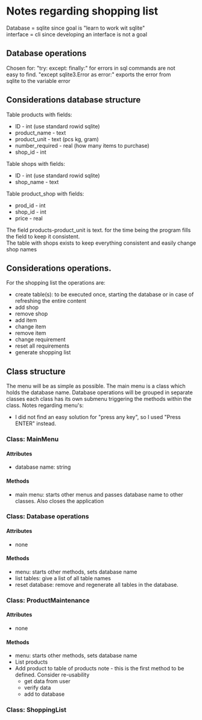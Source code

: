 # Notes regarding shopping list  
Database = sqlite since goal is "learn to work wit sqlite"  
interface = cli since developing an interface is not a goal
## Database operations    
Chosen for:  "try: except: finally:" for errors in sql commands are not  
easy to find. "except sqlite3.Error as error:" exports the error from  
sqlite to the variable error
## Considerations database structure  
Table products with fields:
- ID - int (use standard rowid sqlite)
- product_name - text 
- product_unit - text (pcs kg, gram)
- number_required - real (how many items to purchase)
- shop_id - int

Table shops with fields: 
- ID - int (use standard rowid sqlite)
- shop_name - text

Table product_shop with fields:  
- prod_id - int
- shop_id - int
- price - real

The field products-product_unit is text. for the time being the program fills the field to keep 
it consistent.  
The table with shops exists to keep everything consistent and easily change shop names
## Considerations operations.  
For the shopping list the operations are:  
- create table(s): to be executed once, starting the database or in case of refreshing the 
  entire content
- add shop
- remove shop
- add item
- change item
- remove item
- change requirement
- reset all requirements
- generate shopping list 
## Class structure
The menu will be as simple as possible. The main menu is a class which holds the database name. Database
operations will be grouped in separate classes each class has its own submenu triggering the methods 
within the class.
Notes regarding menu's:  
- I did not find an easy solution for "press any key", so I used "Press ENTER" instead.
### Class: MainMenu
#### Attributes
- database name: string
#### Methods
- main menu: starts other menus and passes database name to other classes. Also closes the application
### Class: Database operations
#### Attributes
- none
#### Methods
- menu: starts other methods, sets database name
- list tables: give a list of all table names
- reset database: remove and regenerate all tables in the database. 
### Class: ProductMaintenance
#### Attributes
- none
#### Methods
- menu: starts other methods, sets database name
- List products 
- Add product to table of products note - this is the first method to be defined. Consider re-usability
  - get data from user
  - verify data
  - add to database
### Class: ShoppingList

